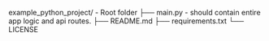 example_python_project/  -  Root folder
├── main.py - should contain entire app logic and api routes.
├── README.md 
├── requirements.txt 
└── LICENSE
